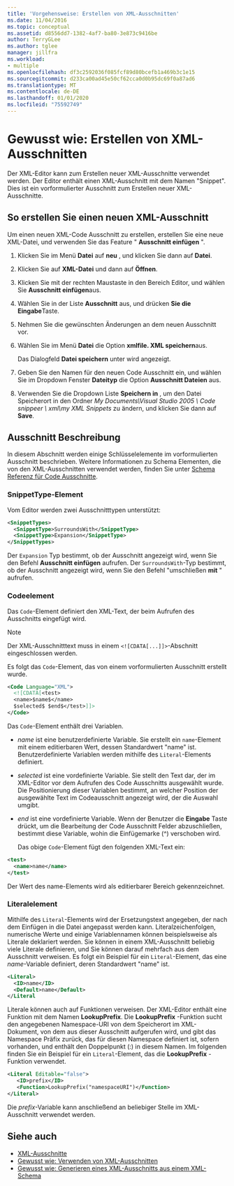 ```yaml
---
title: 'Vorgehensweise: Erstellen von XML-Ausschnitten'
ms.date: 11/04/2016
ms.topic: conceptual
ms.assetid: d8556dd7-1382-4af7-ba80-3e873c9416be
author: TerryGLee
ms.author: tglee
manager: jillfra
ms.workload:
- multiple
ms.openlocfilehash: df3c2592036f085fcf89d80bcefb1a469b3c1e15
ms.sourcegitcommit: d233ca00ad45e50cf62cca0d0b95dc69f0a87ad6
ms.translationtype: MT
ms.contentlocale: de-DE
ms.lasthandoff: 01/01/2020
ms.locfileid: "75592749"
---
```

# <a name="how-to-create-xml-snippets"></a>Gewusst wie: Erstellen von XML-Ausschnitten

Der XML-Editor kann zum Erstellen neuer XML-Ausschnitte verwendet werden. Der Editor enthält einen XML-Ausschnitt mit dem Namen "Snippet". Dies ist ein vorformulierter Ausschnitt zum Erstellen neuer XML-Ausschnitte.

## <a name="to-create-a-new-xml-snippet"></a>So erstellen Sie einen neuen XML-Ausschnitt

Um einen neuen XML-Code Ausschnitt zu erstellen, erstellen Sie eine neue XML-Datei, und verwenden Sie das Feature " **Ausschnitt einfügen** ".

1. Klicken Sie im Menü **Datei** auf **neu** , und klicken Sie dann auf **Datei**.

2. Klicken Sie auf **XML-Datei** und dann auf **Öffnen**.

3. Klicken Sie mit der rechten Maustaste in den Bereich Editor, und wählen Sie **Ausschnitt einfügen**aus.

4. Wählen Sie in der Liste **Ausschnitt** aus, und drücken **Sie die Eingabe**Taste.

5. Nehmen Sie die gewünschten Änderungen an dem neuen Ausschnitt vor.

6. Wählen Sie im Menü **Datei** die Option **xmlfile. XML speichern**aus.

     Das Dialogfeld **Datei speichern** unter wird angezeigt.

7. Geben Sie den Namen für den neuen Code Ausschnitt ein, und wählen Sie im Dropdown Fenster **Dateityp** die Option **Ausschnitt Dateien** aus.

8. Verwenden Sie die Dropdown Liste **Speichern in** , um den Datei Speicherort in den Ordner *My Documents\Visual Studio 2005 \ Code snippeer \ xml\my XML Snippets* zu ändern, und klicken Sie dann auf **Save**.

## <a name="snippet-description"></a>Ausschnitt Beschreibung

In diesem Abschnitt werden einige Schlüsselelemente im vorformulierten Ausschnitt beschrieben. Weitere Informationen zu Schema Elementen, die von den XML-Ausschnitten verwendet werden, finden Sie unter [Schema Referenz für Code Ausschnitte](../ide/code-snippets-schema-reference.md).

### <a name="snippettype-element"></a>SnippetType-Element

Vom Editor werden zwei Ausschnitttypen unterstützt:

```xml
<SnippetTypes>
  <SnippetType>SurroundsWith</SnippetType>
  <SnippetType>Expansion</SnippetType>
</SnippetTypes>
```

Der `Expansion` Typ bestimmt, ob der Ausschnitt angezeigt wird, wenn Sie den Befehl **Ausschnitt einfügen** aufrufen. Der `SurroundsWith`-Typ bestimmt, ob der Ausschnitt angezeigt wird, wenn Sie den Befehl "umschließen **mit** " aufrufen.

### <a name="code-element"></a>Codeelement

Das `Code`-Element definiert den XML-Text, der beim Aufrufen des Ausschnitts eingefügt wird.

> [!NOTE]
> Der XML-Ausschnitttext muss in einem `<![CDATA[...]]>`-Abschnitt eingeschlossen werden.

Es folgt das `Code`-Element, das von einem vorformulierten Ausschnitt erstellt wurde.

```xml
<Code Language="XML">
  <![CDATA[<test>
  <name>$name$</name>
  $selected$ $end$</test>]]>
</Code>
```

Das `Code`-Element enthält drei Variablen.

- $name$ ist eine benutzerdefinierte Variable. Sie erstellt ein `name`-Element mit einem editierbaren Wert, dessen Standardwert "name" ist. Benutzerdefinierte Variablen werden mithilfe des `Literal`-Elements definiert.

- $selected$ ist eine vordefinierte Variable. Sie stellt den Text dar, der im XML-Editor vor dem Aufrufen des Code Ausschnitts ausgewählt wurde. Die Positionierung dieser Variablen bestimmt, an welcher Position der ausgewählte Text im Codeausschnitt angezeigt wird, der die Auswahl umgibt.

- $end$ ist eine vordefinierte Variable. Wenn der Benutzer die **Eingabe** Taste drückt, um die Bearbeitung der Code Ausschnitt Felder abzuschließen, bestimmt diese Variable, wohin die Einfügemarke (^) verschoben wird.

  Das obige `Code`-Element fügt den folgenden XML-Text ein:

```xml
<test>
  <name>name</name>
</test>
```

Der Wert des name-Elements wird als editierbarer Bereich gekennzeichnet.

### <a name="literal-element"></a>Literalelement

Mithilfe des `Literal`-Elements wird der Ersetzungstext angegeben, der nach dem Einfügen in die Datei angepasst werden kann. Literalzeichenfolgen, numerische Werte und einige Variablennamen können beispielsweise als Literale deklariert werden. Sie können in einem XML-Ausschnitt beliebig viele Literale definieren, und Sie können darauf mehrfach aus dem Ausschnitt verweisen. Es folgt ein Beispiel für ein `Literal`-Element, das eine $name$-Variable definiert, deren Standardwert "name" ist.

```xml
<Literal>
  <ID>name</ID>
  <Default>name</Default>
</Literal
```

Literale können auch auf Funktionen verweisen. Der XML-Editor enthält eine Funktion mit dem Namen **LookupPrefix**. Die **LookupPrefix** -Funktion sucht den angegebenen Namespace-URI von dem Speicherort im XML-Dokument, von dem aus dieser Ausschnitt aufgerufen wird, und gibt das Namespace Präfix zurück, das für diesen Namespace definiert ist, sofern vorhanden, und enthält den Doppelpunkt (:) in diesem Namen. Im folgenden finden Sie ein Beispiel für ein `Literal`-Element, das die **LookupPrefix** -Funktion verwendet.

```xml
<Literal Editable="false">
   <ID>prefix</ID>
   <Function>LookupPrefix("namespaceURI")</Function>
</Literal>
```

Die $prefix$-Variable kann anschließend an beliebiger Stelle im XML-Ausschnitt verwendet werden.

## <a name="see-also"></a>Siehe auch

- [XML-Ausschnitte](../xml-tools/xml-snippets.md)
- [Gewusst wie: Verwenden von XML-Ausschnitten](../xml-tools/how-to-use-xml-snippets.md)
- [Gewusst wie: Generieren eines XML-Ausschnitts aus einem XML-Schema](../xml-tools/how-to-generate-an-xml-snippet-from-an-xml-schema.md)
